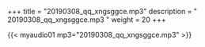 +++
title = "20190308_qq_xngsggce.mp3"
description = " 20190308_qq_xngsggce.mp3 "
weight = 20
+++

{{< myaudio01 mp3="20190308_qq_xngsggce.mp3" >}}

